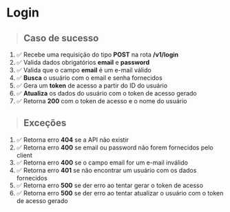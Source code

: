 # Login

> ## Caso de sucesso

1. ✅ Recebe uma requisição do tipo **POST** na rota **/v1/login**
2. ✅ Valida dados obrigatórios **email** e **password**
3. ✅ Valida que o campo **email** é um e-mail válido
4. ✅ **Busca** o usuário com o email e senha fornecidos
5. ✅ Gera um **token** de acesso a partir do ID do usuário
6. ✅ **Atualiza** os dados do usuário com o token de acesso gerado
7. ✅ Retorna **200** com o token de acesso e o nome do usuário

> ## Exceções

1. ✅ Retorna erro **404** se a API não existir
2. ✅ Retorna erro **400** se email ou password não forem fornecidos pelo client
3. ✅ Retorna erro **400** se o campo email for um e-mail inválido
4. ✅ Retorna erro **401** se não encontrar um usuário com os dados fornecidos
5. ✅ Retorna erro **500** se der erro ao tentar gerar o token de acesso
6. ✅ Retorna erro **500** se der erro ao tentar atualizar o usuário com o token de acesso gerado